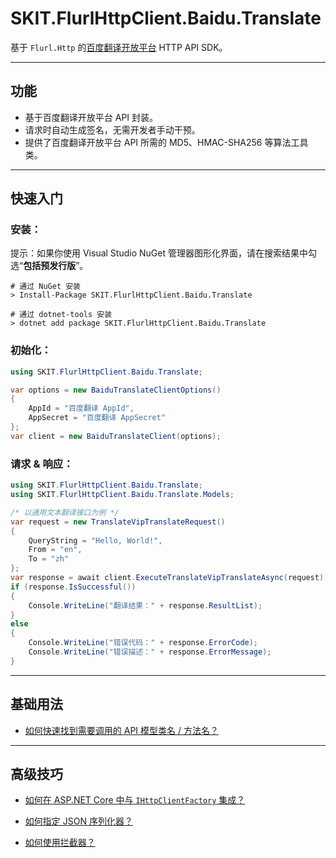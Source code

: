 ﻿# SKIT.FlurlHttpClient.Baidu.Translate

基于 `Flurl.Http` 的[百度翻译开放平台](https://api.fanyi.baidu.com/) HTTP API SDK。

---

## 功能

-   基于百度翻译开放平台 API 封装。
-   请求时自动生成签名，无需开发者手动干预。
-   提供了百度翻译开放平台 API 所需的 MD5、HMAC-SHA256 等算法工具类。

---

## 快速入门

### 安装：

提示：如果你使用 Visual Studio NuGet 管理器图形化界面，请在搜索结果中勾选“**包括预发行版**”。

```shell
# 通过 NuGet 安装
> Install-Package SKIT.FlurlHttpClient.Baidu.Translate

# 通过 dotnet-tools 安装
> dotnet add package SKIT.FlurlHttpClient.Baidu.Translate
```

### 初始化：

```csharp
using SKIT.FlurlHttpClient.Baidu.Translate;

var options = new BaiduTranslateClientOptions()
{
    AppId = "百度翻译 AppId",
    AppSecret = "百度翻译 AppSecret"
};
var client = new BaiduTranslateClient(options);
```

### 请求 & 响应：

```csharp
using SKIT.FlurlHttpClient.Baidu.Translate;
using SKIT.FlurlHttpClient.Baidu.Translate.Models;

/* 以通用文本翻译接口为例 */
var request = new TranslateVipTranslateRequest()
{
    QueryString = "Hello, World!",
    From = "en",
    To = "zh"
};
var response = await client.ExecuteTranslateVipTranslateAsync(request);
if (response.IsSuccessful())
{
    Console.WriteLine("翻译结果：" + response.ResultList);
}
else
{
    Console.WriteLine("错误代码：" + response.ErrorCode);
    Console.WriteLine("错误描述：" + response.ErrorMessage);
}
```

---

## 基础用法

-   [如何快速找到需要调用的 API 模型类名 / 方法名？](./Basic_ModelDefinition.md)

---

## 高级技巧

-   [如何在 ASP.NET Core 中与 `IHttpClientFactory` 集成？](./Advanced_IHttpClientFactory.md)

-   [如何指定 JSON 序列化器？](./Advanced_JsonSerializer.md)

-   [如何使用拦截器？](./Advanced_Interceptor.md)

